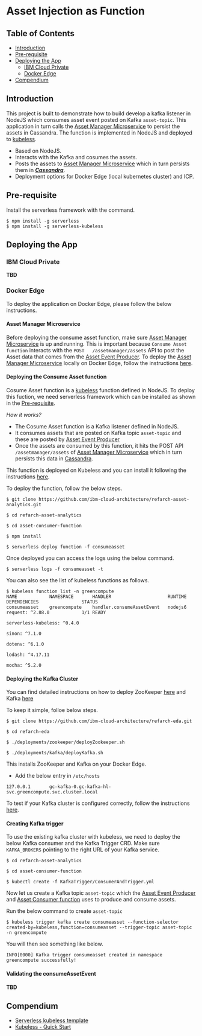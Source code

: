 # Asset Injection as Function

## Table of Contents

* [Introduction](#introduction)
* [Pre-requisite](#pre-requisite)
* [Deploying the App](#deploying-the-app)
    + [IBM Cloud Private](#ibm-cloud-private)
    + [Docker Edge](#docker-edge)
* [Compendium](#compendium)

## Introduction

This project is built to demonstrate how to build develop a kafka listener in NodeJS which consumes asset event posted on Kafka `asset-topic`. This application in turn calls the [Asset Manager Microservice](https://github.com/ibm-cloud-architecture/refarch-asset-manager-microservice/tree/microprofile) to persist the assets in Cassandra. The function is implemented in NodeJS and deployed to [kubeless](https://kubeless.io/).

- Based on NodeJS.
- Interacts with the Kafka and cosumes the assets.
- Posts the assets to [Asset Manager Microservice](https://github.com/ibm-cloud-architecture/refarch-asset-manager-microservice/tree/microprofile) which in turn persists them in [***Cassandra***](http://cassandra.apache.org/).
- Deployment options for Docker Edge (local kubernetes cluster) and ICP.

## Pre-requisite

Install the serverless framework with the command. 
```
$ npm install -g serverless
$ npm install -g serverless-kubeless
```

## Deploying the App

### IBM Cloud Private

**TBD**

### Docker Edge

To deploy the application on Docker Edge, please follow the below instructions.

#### Asset Manager Microservice

Before deploying the consume asset function, make sure [Asset Manager Microservice](https://github.com/ibm-cloud-architecture/refarch-asset-manager-microservice/tree/microprofile) is up and running. This is important because `Consume Asset function` interacts with the `POST   /assetmanager/assets` API to post the Asset data that comes from the [Asset Event Producer](../asset-event-producer). To deploy the [Asset Manager Microservice](https://github.com/ibm-cloud-architecture/refarch-asset-manager-microservice/tree/microprofile) locally on Docker Edge, follow the instructions [here](https://github.com/ibm-cloud-architecture/refarch-asset-manager-microservice/blob/microprofile/docs/dockeredge.md).

#### Deploying the Consume Asset function

Cosume Asset function is a [kubeless](https://kubeless.io/) function defined in NodeJS. To deploy this fuction, we need serverless framework which can be installed as shown in the [Pre-requisite](#pre-requisite).

*How it works?*

- The Cosume Asset function is a Kafka listener defined in NodeJS.
- It consumes assets that are posted on Kafka topic `asset-topic` and these are posted by [Asset Event Producer](../asset-event-producer)
- Once the assets are consumed by this function, it hits the POST API `/assetmanager/assets` of [Asset Manager Microservice](https://github.com/ibm-cloud-architecture/refarch-asset-manager-microservice/tree/microprofile) which in turn persists this data in [Cassandra](http://cassandra.apache.org/). 

This function is deployed on Kubeless and you can install it following the instructions [here](https://kubeless.io/docs/quick-start/).

To deploy the function, follow the below steps.

```
$ git clone https://github.com/ibm-cloud-architecture/refarch-asset-analytics.git

$ cd refarch-asset-analytics

$ cd asset-consumer-function

$ npm install

$ serverless deploy function -f consumeasset
```

Once deployed you can access the logs using the below command.

```
$ serverless logs -f consumeasset -t
```

You can also see the list of kubeless functions as follows.

```
$ kubeless function list -n greencompute
NAME        	NAMESPACE   	HANDLER                  	RUNTIME	DEPENDENCIES               	STATUS
consumeasset	greencompute	handler.consumeAssetEvent	nodejs6	request: ^2.88.0           	1/1 READY
            	            	                         	       	serverless-kubeless: ^0.4.0
            	            	                         	       	sinon: ^7.1.0
            	            	                         	       	dotenv: ^6.1.0
            	            	                         	       	lodash: ^4.17.11
            	            	                         	       	mocha: ^5.2.0
```

#### Deploying the Kafka Cluster

You can find detailed instructions on how to deploy ZooKeeper [here](https://github.com/ibm-cloud-architecture/refarch-eda/blob/master/deployments/zookeeper/README.md) and Kafka [here](https://github.com/ibm-cloud-architecture/refarch-eda/blob/master/deployments/kafka/README.md)

To keep it simple, folloe below steps.

```
$ git clone https://github.com/ibm-cloud-architecture/refarch-eda.git

$ cd refarch-eda

$ ./deployments/zookeeper/deployZookeeper.sh

$ ./deployments/kafka/deployKafka.sh
```

This installs ZooKeeper and Kafka on your Docker Edge.

- Add the below entry in `/etc/hosts` 
```
127.0.0.1       gc-kafka-0.gc-kafka-hl-svc.greencompute.svc.cluster.local
```

To test if your Kafka cluster is configured correctly, follow the instructions [here](https://github.com/ibm-cloud-architecture/refarch-eda/blob/master/deployments/kafka/README.md).

#### Creating Kafka trigger

To use the existing kafka cluster with kubeless, we need to deploy the below Kafka consumer and the Kafka Trigger CRD. Make sure `KAFKA_BROKERS` pointing to the right URL of your Kafka service.

```
$ cd refarch-asset-analytics

$ cd asset-consumer-function

$ kubectl create -f KafkaTrigger/ConsumerAndTrigger.yml
```

Now let us create a Kafka topic `asset-topic` which the [Asset Event Producer](../asset-event-producer) and [Asset Consumer function](./) uses to produce and consume assets.

Run the below command to create `asset-topic`

```
$ kubeless trigger kafka create consumeasset --function-selector created-by=kubeless,function=consumeasset --trigger-topic asset-topic -n greencompute
```
You will then see something like below.

```
INFO[0000] Kafka trigger consumeasset created in namespace greencompute successfully!
```

#### Validating the consumeAssetEvent

**TBD**

## Compendium
* [Serverless kubeless template](https://medium.com/bitnami-perspectives/deploying-a-kubeless-function-using-serverless-templates-2d03f49b70e2)
* [Kubeless - Quick Start](https://serverless.com/framework/docs/providers/kubeless/guide/quick-start/)
